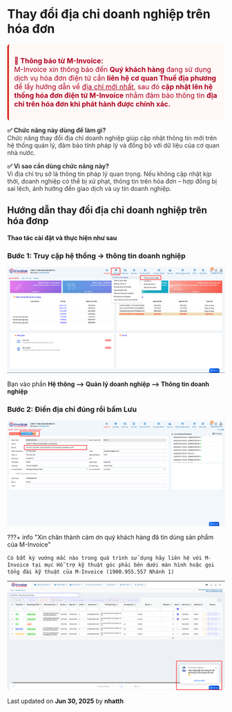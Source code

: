 # **Thay đổi địa chỉ doanh nghiệp trên hóa đơn**

<div style="font-size:16px; color:#b00020; background-color:#fff8f6; padding:12px; border-left:4px solid #d93025; border-radius:6px;">
  <p><strong>📢 Thông báo từ M-Invoice:</strong><br>
  M-Invoice xin thông báo đến <strong>Quý khách hàng</strong> đang sử dụng dịch vụ hóa đơn điện tử cần <strong>liên hệ cơ quan Thuế địa phương</strong> để lấy hướng dẫn về <u>địa chỉ mới nhất</u>, sau đó <strong>cập nhật lên hệ thống hóa đơn điện tử M-Invoice</strong> nhằm đảm bảo thông tin <strong>địa chỉ trên hóa đơn khi phát hành được chính xác.</strong></p>
</div>

<div style="font-size:14px; color:#333;">
  <p><strong>✅ Chức năng này dùng để làm gì?</strong><br>
  Chức năng thay đổi địa chỉ doanh nghiệp giúp cập nhật thông tin mới trên hệ thống quản lý, đảm bảo tính pháp lý và đồng bộ với dữ liệu của cơ quan nhà nước.</p>

  <p><strong>✅ Vì sao cần dùng chức năng này?</strong><br>
  Vì địa chỉ trụ sở là thông tin pháp lý quan trọng. Nếu không cập nhật kịp thời, doanh nghiệp có thể bị xử phạt, thông tin trên hóa đơn – hợp đồng bị sai lệch, ảnh hưởng đến giao dịch và uy tín doanh nghiệp.</p>
</div>

## **Hướng dẫn thay đổi địa chỉ doanh nghiệp trên hóa đơnp**

**Thao tác cài đặt và thực hiện như sau**

### **Bước 1: Truy cập hệ thống -> thông tin doanh nghiệp**

![Hình 1](../../assets/images/invoice1/1.0_diaChi_1.png "Hãy bấm vào để xem rõ hơn")

Bạn vào phần **Hệ thông --> Quản lý doanh nghiệp --> Thông tin doanh nghiệp**

### **Bước 2: Điền địa chỉ đúng rồi bấm Lưu**

![Hình 1](../../assets/images/invoice1/1.0_diaChi_2.png "Hãy bấm vào để xem rõ hơn")

???+ info "Xin chân thành cảm ơn quý khách hàng đã tin dùng sản phẩm của M-Invoice"

    Có bất kỳ vướng mắc nào trong quá trình sử dụng hãy liên hệ với M-Invoice tại mục Hỗ trợ kỹ thuật góc phải bên dưới màn hình hoặc gọi tổng đài kỹ thuật của M-Invoice (1900.955.557 Nhánh 1)

![Hình 7](../../assets/images/invoice2/hotro.png "Hãy bấm vào để xem rõ hơn")

<div class="last-updated">Last updated on <strong>Jun 30, 2025</strong> by <strong>nhatth</strong></div>
